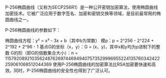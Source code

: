 P-256椭圆曲线（又称为SECP256R1）是一种公开密钥加密算法，使用椭圆曲线加密技术。它被广泛应用于数字签名、加密和密钥交换等领域，是目前最常用的椭圆曲线之一。

P-256椭圆曲线的参数如下：

椭圆曲线方程：y² = x³ - 3x + b（其中b为常数）
模p：p = 2^256 - 2^224 + 2^192 + 2^96 - 1
基点G的坐标（x，y）：G = (x，y)，其中x和y均为p进制下的整数
G的阶（即G的倍数集合大小）：n = 115792089210356248762697446949407573529996955224135760342422259061068512044369
使用P-256椭圆曲线的加密算法比RSA加密要快速和高效。同时，P-256椭圆曲线的安全性也得到了广泛认可。